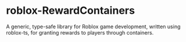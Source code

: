 # roblox-RewardContainers
A generic, type-safe library for Roblox game development, written using roblox-ts, for granting rewards to players through containers.
